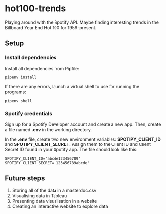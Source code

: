 # hot100-trends
Playing around with the Spotify API. Maybe finding interesting trends in the Billboard Year End Hot 100 for 1959-present.

## Setup
### Install dependencies
Install all dependencies from Pipfile:
```
pipenv install
```

If there are any errors, launch a virtual shell to use for running the programs:
```
pipenv shell
```

### Spotify credentials
Sign up for a Spotify Developer account and create a new app. Then, create a file named **.env** in the working directory.

In the **.env** file, create two new environment variables: **SPOTIPY_CLIENT_ID** and **SPOTIPY_CLIENT_SECRET**. Assign them to the Client ID and Client Secret ID found in your Spotify app. The file should look like this:
```
SPOTIPY_CLIENT_ID='abcde123456789'
SPOTIPY_CLIENT_SECRET='123456789abcde'
```


## Future steps
1. Storing all of the data in a masterdoc.csv
2. Visualising data in Tableau
3. Presenting data visualisation in a website
4. Creating an interactive website to explore data
